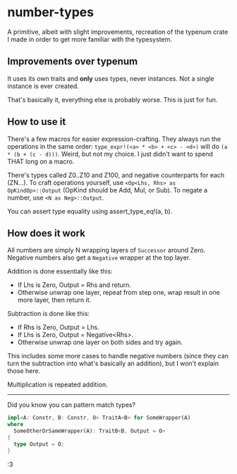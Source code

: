 # number-types

A primitive, albeit with slight improvements, recreation of the typenum crate I made
in order to get more familiar with the typesystem.

## Improvements over typenum

It uses its own traits and **only** uses types, never instances. Not a single instance 
is ever created. 

That's basically it, everything else is probably worse. This is just for fun.

## How to use it

There's a few macros for easier expression-crafting. They always run the operations 
in the same order: `type_expr!(<a> * <b> + <c> - <d>)` will do `(a * (b + (c - d)))`.
Weird, but not my choice. I just didn't want to spend THAT long on a macro.

There's types called Z0..Z10 and Z100, and negative counterparts for each (ZN...).
To craft operations yourself, use `<Op<Lhs, Rhs> as OpKindOp>::Output` (OpKind should be
Add, Mul, or Sub). To negate a number, use `<N as Neg>::Output`. 

You can assert type equality using assert_type_eq!(a, b).

## How does it work

All numbers are simply N wrapping layers of `Successor` around Zero. Negative numbers
also get a `Negative` wrapper at the top layer.

Addition is done essentially like this:
- If Lhs is Zero, Output = Rhs and return.
- Otherwise unwrap one layer, repeat from step one, wrap result in one more layer,
  then return it.

Subtraction is done like this:
- If Rhs is Zero, Output = Lhs.
- If Lhs is Zero, Output = Negative\<Rhs\>.
- Otherwise unwrap one layer on both sides and try again.

This includes some more cases to handle negative numbers (since they can turn the 
subtraction into what's basically an addition), but I won't explain those here.

Multiplication is repeated addition.

---

Did you know you can pattern match types?

```rs
impl<A: Constr, B: Constr, O> TraitA<B> for SomeWrapper(A)
where
  SomeOtherOrSameWrapper(A): TraitB<B, Output = O>
{
  type Output = O;
}
```

:3
